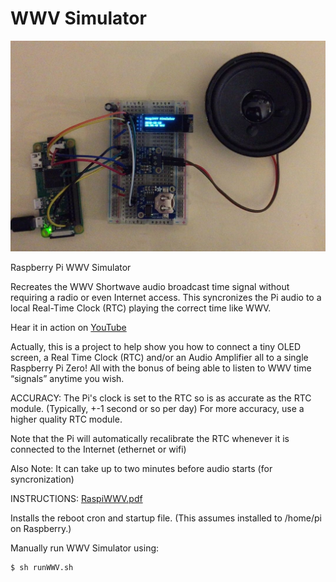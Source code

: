 WWV Simulator
========

![RaspiWWV](/sample.jpg)

Raspberry Pi WWV Simulator

Recreates the WWV Shortwave audio broadcast time signal
without requiring a radio or even Internet access.
This syncronizes the Pi audio to a local Real-Time Clock (RTC)
playing the correct time like WWV.

Hear it in action on [YouTube](https://youtu.be/FzX1HpYpx6E)

Actually, this is a project to help show you how to connect a tiny OLED screen, a Real Time Clock (RTC) and/or an Audio Amplifier all to a single Raspberry Pi Zero!  All with the bonus of being able to listen to WWV time “signals” anytime you wish. 

ACCURACY:
The Pi's clock is set to the RTC so is as accurate as the RTC
module. (Typically, +-1 second or so per day)
For more accuracy, use a higher quality RTC module.

Note that the Pi will automatically recalibrate the RTC
whenever it is connected to the Internet (ethernet or wifi)

Also Note: It can take up to two minutes before audio starts (for syncronization)

INSTRUCTIONS:
[RaspiWWV.pdf](/RaspiWWV.pdf)



Installs the reboot cron and startup file. (This assumes installed to /home/pi on Raspberry.)

Manually run WWV Simulator using:

    $ sh runWWV.sh

